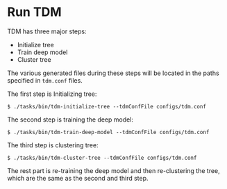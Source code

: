# Run TDM

TDM has three major steps:

+ Initialize tree
+ Train deep model
+ Cluster tree

The various generated files during these steps will be located in the paths specified in `tdm.conf` files.

The first step is Initializing tree:

```shell
$ ./tasks/bin/tdm-initialize-tree --tdmConfFile configs/tdm.conf
```

The second step is training the deep model:

```shell
$ ./tasks/bin/tdm-train-deep-model --tdmConfFile configs/tdm.conf
```

The third step is clustering tree:

```shell
$ ./tasks/bin/tdm-cluster-tree --tdmConfFile configs/tdm.conf
```

The rest part is re-training the deep model and then re-clustering the tree, which are the same as the second and third step.
